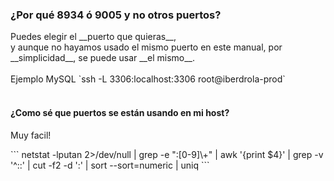 ### ¿Por qué __8934__ ó __9005__ y no otros puertos?

<div>
Puedes elegir el __puerto que quieras__, <br>
y aunque no hayamos usado el mismo puerto en este manual, por __simplicidad__, se puede usar __el mismo__.<br><br>
Ejemplo MySQL `ssh -L 3306:localhost:3306 root@iberdrola-prod`<br><br>
</div> <!-- .element: class="fragment fade-left" -->

#### ¿Como sé que puertos se están usando en mi host? <!-- .element: class="fragment fade-right" -->
<div>
<p>Muy facil!</p>
```
netstat -lputan 2>/dev/null | grep -e ":[0-9]\+" | awk '{print $4}' | grep -v '^::' | cut -f2 -d ':' | sort --sort=numeric | uniq
```
</div> <!-- .element: class="fragment fade-right" -->
